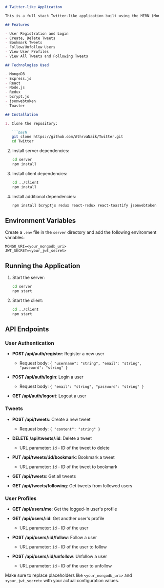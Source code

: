 ```markdown
# Twitter-like Application

This is a full stack Twitter-like application built using the MERN (MongoDB, Express.js, React, Node.js) stack. The application allows users to register, login, create tweets, follow/unfollow users, and more.

## Features

- User Registration and Login
- Create, Delete Tweets
- Bookmark Tweets
- Follow/Unfollow Users
- View User Profiles
- View All Tweets and Following Tweets

## Technologies Used

- MongoDB
- Express.js
- React
- Node.js
- Redux
- bcrypt.js
- jsonwebtoken
- Toaster

## Installation

1. Clone the repository:

   ```bash
   git clone https://github.com/AthrvaNaik/Twitter.git
   cd Twitter
   ```

2. Install server dependencies:

   ```bash
   cd server
   npm install
   ```

3. Install client dependencies:

   ```bash
   cd ../client
   npm install
   ```

4. Install additional dependencies:

   ```bash
   npm install bcryptjs redux react-redux react-toastify jsonwebtoken
   ```

## Environment Variables

Create a `.env` file in the `server` directory and add the following environment variables:

```
MONGO_URI=<your_mongodb_uri>
JWT_SECRET=<your_jwt_secret>
```

## Running the Application

1. Start the server:

   ```bash
   cd server
   npm start
   ```

2. Start the client:

   ```bash
   cd ../client
   npm start
   ```

## API Endpoints

### User Authentication

- **POST /api/auth/register**: Register a new user
  - Request body: `{ "username": "string", "email": "string", "password": "string" }`

- **POST /api/auth/login**: Login a user
  - Request body: `{ "email": "string", "password": "string" }`

- **GET /api/auth/logout**: Logout a user

### Tweets

- **POST /api/tweets**: Create a new tweet
  - Request body: `{ "content": "string" }`

- **DELETE /api/tweets/:id**: Delete a tweet
  - URL parameter: `id` - ID of the tweet to delete

- **PUT /api/tweets/:id/bookmark**: Bookmark a tweet
  - URL parameter: `id` - ID of the tweet to bookmark

- **GET /api/tweets**: Get all tweets

- **GET /api/tweets/following**: Get tweets from followed users

### User Profiles

- **GET /api/users/me**: Get the logged-in user's profile

- **GET /api/users/:id**: Get another user's profile
  - URL parameter: `id` - ID of the user

- **POST /api/users/:id/follow**: Follow a user
  - URL parameter: `id` - ID of the user to follow

- **POST /api/users/:id/unfollow**: Unfollow a user
  - URL parameter: `id` - ID of the user to unfollow



Make sure to replace placeholders like `<your_mongodb_uri>` and `<your_jwt_secret>` with your actual configuration values.
